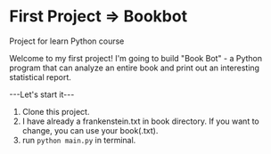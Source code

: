 # First Project => **Bookbot**

Project for learn Python course

Welcome to my first project! 
I'm going to build "Book Bot" - a Python program that can analyze an entire book and print out an interesting statistical report.

---Let's start it---
1. Clone this project.
2. I have already a frankenstein.txt in book directory. If you want to change, you can use your book(.txt).
3. run ```python main.py``` in terminal.